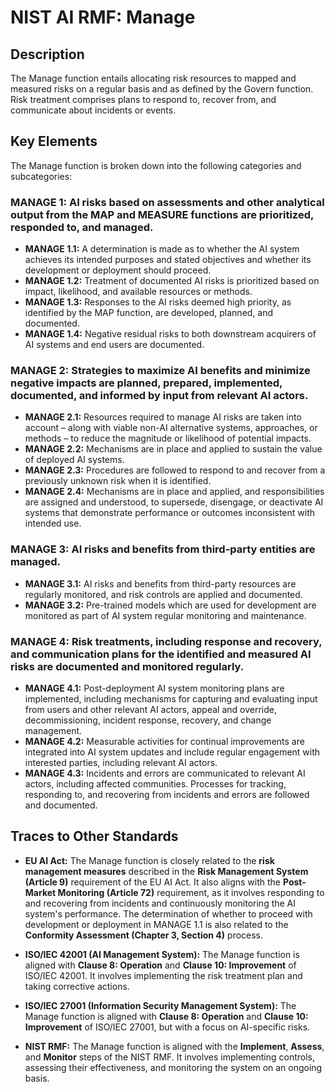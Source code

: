 # NIST AI RMF: Manage

## Description

The Manage function entails allocating risk resources to mapped and measured risks on a regular basis and as defined by the Govern function. Risk treatment comprises plans to respond to, recover from, and communicate about incidents or events.

## Key Elements

The Manage function is broken down into the following categories and subcategories:

### MANAGE 1: AI risks based on assessments and other analytical output from the MAP and MEASURE functions are prioritized, responded to, and managed.

*   **MANAGE 1.1:** A determination is made as to whether the AI system achieves its intended purposes and stated objectives and whether its development or deployment should proceed.
*   **MANAGE 1.2:** Treatment of documented AI risks is prioritized based on impact, likelihood, and available resources or methods.
*   **MANAGE 1.3:** Responses to the AI risks deemed high priority, as identified by the MAP function, are developed, planned, and documented.
*   **MANAGE 1.4:** Negative residual risks to both downstream acquirers of AI systems and end users are documented.

### MANAGE 2: Strategies to maximize AI benefits and minimize negative impacts are planned, prepared, implemented, documented, and informed by input from relevant AI actors.

*   **MANAGE 2.1:** Resources required to manage AI risks are taken into account – along with viable non-AI alternative systems, approaches, or methods – to reduce the magnitude or likelihood of potential impacts.
*   **MANAGE 2.2:** Mechanisms are in place and applied to sustain the value of deployed AI systems.
*   **MANAGE 2.3:** Procedures are followed to respond to and recover from a previously unknown risk when it is identified.
*   **MANAGE 2.4:** Mechanisms are in place and applied, and responsibilities are assigned and understood, to supersede, disengage, or deactivate AI systems that demonstrate performance or outcomes inconsistent with intended use.

### MANAGE 3: AI risks and benefits from third-party entities are managed.

*   **MANAGE 3.1:** AI risks and benefits from third-party resources are regularly monitored, and risk controls are applied and documented.
*   **MANAGE 3.2:** Pre-trained models which are used for development are monitored as part of AI system regular monitoring and maintenance.

### MANAGE 4: Risk treatments, including response and recovery, and communication plans for the identified and measured AI risks are documented and monitored regularly.

*   **MANAGE 4.1:** Post-deployment AI system monitoring plans are implemented, including mechanisms for capturing and evaluating input from users and other relevant AI actors, appeal and override, decommissioning, incident response, recovery, and change management.
*   **MANAGE 4.2:** Measurable activities for continual improvements are integrated into AI system updates and include regular engagement with interested parties, including relevant AI actors.
*   **MANAGE 4.3:** Incidents and errors are communicated to relevant AI actors, including affected communities. Processes for tracking, responding to, and recovering from incidents and errors are followed and documented.

## Traces to Other Standards

*   **EU AI Act:** The Manage function is closely related to the **risk management measures** described in the **Risk Management System (Article 9)** requirement of the EU AI Act. It also aligns with the **Post-Market Monitoring (Article 72)** requirement, as it involves responding to and recovering from incidents and continuously monitoring the AI system's performance. The determination of whether to proceed with development or deployment in MANAGE 1.1 is also related to the **Conformity Assessment (Chapter 3, Section 4)** process.

*   **ISO/IEC 42001 (AI Management System):** The Manage function is aligned with **Clause 8: Operation** and **Clause 10: Improvement** of ISO/IEC 42001. It involves implementing the risk treatment plan and taking corrective actions.

*   **ISO/IEC 27001 (Information Security Management System):** The Manage function is aligned with **Clause 8: Operation** and **Clause 10: Improvement** of ISO/IEC 27001, but with a focus on AI-specific risks.

*   **NIST RMF:** The Manage function is aligned with the **Implement**, **Assess**, and **Monitor** steps of the NIST RMF. It involves implementing controls, assessing their effectiveness, and monitoring the system on an ongoing basis.

